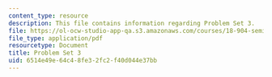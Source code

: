 ```yaml
---
content_type: resource
description: This file contains information regarding Problem Set 3.
file: https://ol-ocw-studio-app-qa.s3.amazonaws.com/courses/18-904-seminar-in-topology-spring-2011/6514e49e64c48fe32fc2f40d044e37bb_MIT18_904S11_pset3.pdf
file_type: application/pdf
resourcetype: Document
title: Problem Set 3
uid: 6514e49e-64c4-8fe3-2fc2-f40d044e37bb
---
```

